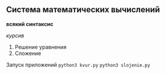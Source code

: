 ## Система математических вычислений
**всякий синтаксис**

_курсив_

1. Решение уравнения
2. Сложение

Запуск приложений
`python3 kvur.py`
`python3 slojenie.py`
